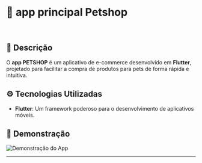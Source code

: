 # 🐾 app principal Petshop
<br>

## 📜 Descrição
O **app PETSHOP** é um aplicativo de e-commerce desenvolvido em **Flutter**, projetado para facilitar a compra de produtos para pets de forma rápida e intuitiva.

## ⚙️ Tecnologias Utilizadas
- **Flutter**: Um framework poderoso para o desenvolvimento de aplicativos móveis.

## 📸 Demonstração
![Demonstração do App]()



---
